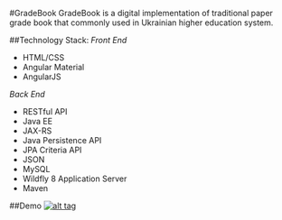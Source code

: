 #GradeBook
GradeBook is a digital implementation of traditional paper grade book that commonly used in Ukrainian higher education system. 

##Technology Stack:
*Front End*
* HTML/CSS
* Angular Material
* AngularJS

*Back End*
* RESTful API
* Java EE
* JAX-RS
* Java Persistence API
* JPA Criteria API
* JSON
* MySQL
* Wildfly 8 Application Server
* Maven

##Demo
[![alt tag](http://img.youtube.com/vi/Qd_O_RUQZRs/default.jpg)](http://gradebook-anastasius.rhcloud.com)
